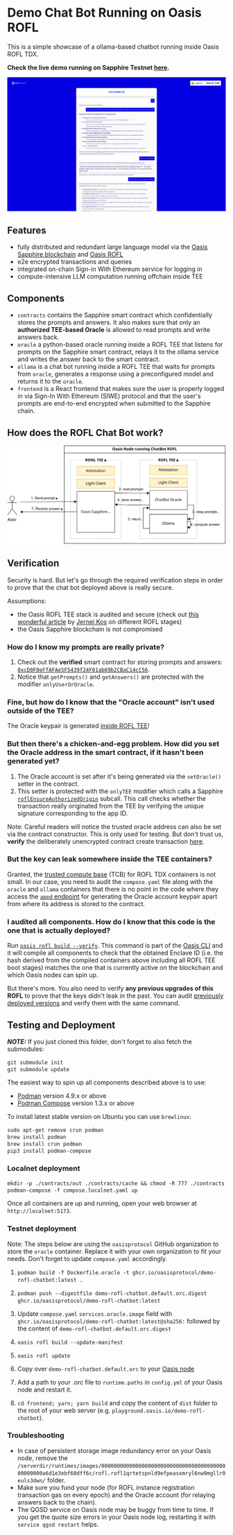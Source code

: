 # Demo Chat Bot Running on Oasis ROFL

This is a simple showcase of a ollama-based chatbot running inside Oasis ROFL
TDX.

**Check the live demo running on Sapphire Testnet [here][live-demo].**

![screenshot](./screenshot.png)

[live-demo]: https://playground.oasis.io/demo-rofl-chatbot

## Features

- fully distributed and redundant large language model via the [Oasis Sapphire
  blockchain] and [Oasis ROFL]
- e2e encrypted transactions and queries
- integrated on-chain Sign-in With Ethereum service for logging in
- compute-intensive LLM computation running offchain inside TEE

[Oasis Sapphire blockchain]: https://oasisprotocol.org
[Oasis ROFL]: https://docs.oasis.io/build/rofl

## Components

- `contracts` contains the Sapphire smart contract which confidentially stores
  the prompts and answers. It also makes sure that only an **authorized
  TEE-based Oracle** is allowed to read prompts and write answers back.
- `oracle` a python-based oracle running inside a ROFL TEE that listens for
  prompts on the Sapphire smart contract, relays it to the ollama service and
  writes the answer back to the smart contract.
- `ollama` is a chat bot running inside a ROFL TEE that waits for prompts from
  `oracle`, generates a response using a preconfigured model and returns it to
  the `oracle`.
- `frontend` is a React frontend that makes sure the user is properly logged in
  via Sign-In With Ethereum (SIWE) protocol and that the user's prompts are
  end-to-end encrypted when submitted to the Sapphire chain.

## How does the ROFL Chat Bot work?

![ROFL flow diagram](./rofl-chatbot-flow.svg)

## Verification

Security is hard. But let's go through the required verification steps in order
to prove that the chat bot deployed above is really secure.

Assumptions:

- the Oasis ROFL TEE stack is audited and secure (check out [this wonderful
  article] by [Jernej Kos](https://github.com/kostko) on different ROFL stages)
- the Oasis Sapphire blockchain is not compromised

[this wonderful article]: https://x.com/JernejKos/status/1898030773636366410

### How do I know my prompts are really private?

1. Check out the **verified** smart contract for storing prompts and answers:
   [`0xcD0F0eFfAFAe5F5439f24F01ab69b2CBaC14cC56`][smart-contract].
2. Notice that `getPrompts()` and `getAnswers()` are protected with the modifier
   `onlyUserOrOracle`.

[smart-contract]: https://repo.sourcify.dev/contracts/full_match/23295/0xcD0F0eFfAFAe5F5439f24F01ab69b2CBaC14cC56/sources/src/

### Fine, but how do I know that the "Oracle account" isn't used outside of the TEE?

The Oracle keypair is generated [inside ROFL TEE]!

[inside ROFL TEE]: https://github.com/oasisprotocol/demo-rofl-chatbot/blob/main/oracle/src/RoflUtility.py#L30-L39

### But then there's a chicken-and-egg problem. How did you set the Oracle address in the smart contract, if it hasn't been generated yet?

1. The Oracle account is set after it's being generated via the `setOracle()`
   setter in the contract.
2. This setter is protected with the `onlyTEE` modifier which calls a Sapphire
   [`roflEnsureAuthorizedOrigin`] subcall. This call checks whether the
   transaction really originated from the TEE by verifying the unique signature
   corresponding to the app ID.

Note: Careful readers will notice the trusted oracle address can also be set via
the contract constructor. This is only used for testing. But don't trust us,
**verify** the deliberately unencrypted contract create transaction
[here][contract-create].

[`roflEnsureAuthorizedOrigin`]: https://api.docs.oasis.io/sol/sapphire-contracts/contracts/Subcall.sol/library.Subcall.html#roflensureauthorizedorigin
[contract-create]: https://explorer.oasis.io/testnet/sapphire/tx/0x94a6d75bbdfb33e894896245c43259f5d388b64a6466e7652b9d0b78200c1c4d

### But the key can leak somewhere inside the TEE containers?

Granted, the [trusted compute base] (TCB) for ROFL TDX containers is not small.
In our case, you need to audit the `compose.yaml` file along with the `oracle`
and `ollama` containers that there is no point in the code where they access the
[`appd` endpoint] for generating the Oracle account keypair apart from where its 
address is stored to the contract.

[trusted compute base]: https://en.wikipedia.org/wiki/Trusted_computing_base
[`appd` endpoint]: https://docs.oasis.io/build/rofl/features#key-generation

### I audited all components. How do I know that this code is the one that is actually deployed?

Run [`oasis rofl build --verify`][oasis-rofl-build-verify]. This command is part
of the [Oasis CLI] and it will compile all components to check that the obtained
Enclave ID (i.e. the hash derived from the compiled containers above including
all ROFL TEE boot stages) matches the one that is currently active on the
blockchain and which Oasis nodes can spin up.

But there's more. You also need to verify **any previous upgrades of this ROFL**
to prove that the keys didn't leak in the past. You can audit [previously
deployed versions] and verify them with the same command.

[Oasis CLI]: https://github.com/oasisprotocol/cli
[oasis-rofl-build-verify]: https://docs.oasis.io/general/manage-tokens/cli/rofl#build
[previously deployed versions]: https://explorer.oasis.io/testnet/sapphire/address/oasis1qpupfu7e2n6pkezeaw0yhj8mcem8anj64ytrayne?method=rofl.Update

## Testing and Deployment

***NOTE:*** If you just cloned this folder, don't forget to also fetch the
submodules:

```shell
git submodule init
git submodule update
```

The easiest way to spin up all components described above is to use:

- [Podman] version 4.9.x or above
- [Podman Compose] version 1.3.x or above

[Podman]: https://podman.io/
[Podman Compose]: https://github.com/containers/podman-compose

To install latest stable version on Ubuntu you can use `brewlinux`:
```shell
sudo apt-get remove crun podman
brew install podman
brew install crun podman
pip3 install podman-compose
```

### Localnet deployment

```shell
mkdir -p ./contracts/out ./contracts/cache && chmod -R 777 ./contracts
podman-compose -f compose.localnet.yaml up
```

Once all containers are up and running, open your web browser at
`http://localnet:5173`.

### Testnet deployment

Note: The steps below are using the `oasisprotocol` GitHub organization to store
the `oracle` container. Replace it with your own organization to fit your needs.
Don't forget to update `compose.yaml` accordingly.

1. `podman build -f Dockerfile.oracle -t ghcr.io/oasisprotocol/demo-rofl-chatbot:latest .`
   
2. `podman push --digestfile demo-rofl-chatbot.default.orc.digest ghcr.io/oasisprotocol/demo-rofl-chatbot:latest`

3. Update `compose.yaml` `services.oracle.image` field with
   `ghcr.io/oasisprotocol/demo-rofl-chatbot:latest@sha256:` followed by the content of
   `demo-rofl-chatbot.default.orc.digest`

4. `oasis rofl build --update-manifest`

5. `oasis rofl update`

6. Copy over `demo-rofl-chatbot.default.orc` to your [Oasis node]

7. Add a path to your .orc file to `runtime.paths` in `config.yml` of your
   Oasis node and restart it.

8. `cd frontend; yarn; yarn build` and copy the content of `dist` folder to the
   root of your web server (e.g. `playground.oasis.io/demo-rofl-chatbot`).

[Oasis node]: https://docs.oasis.io/node/run-your-node/paratime-client-node#configuring-tee-paratime-client-node

### Troubleshooting

- In case of persistent storage image redundancy error on your Oasis node,
  remove the
  `/serverdir/runtimes/images/000000000000000000000000000000000000000000000000a6d1e3ebf60dff6c/rofl.rofl1qrtetspnld9efpeasxmryl6nw9mgllr0euls3dwn/`
  folder.
- Make sure you fund your node (for ROFL instance registration transaction gas
  on every epoch) and the Oracle account (for relaying answers back to the
  chain).
- The QGSD service on Oasis node may be buggy from time to time. If you get the
  quote size errors in your Oasis node log, restarting it with `service qgsd
  restart` helps.
